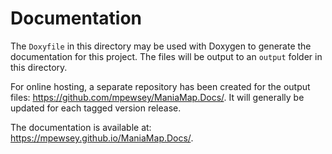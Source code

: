 # Documentation

The `Doxyfile` in this directory may be used with Doxygen to generate the documentation for this project. The files will be output to an `output` folder in this directory.

For online hosting, a separate repository has been created for the output files: https://github.com/mpewsey/ManiaMap.Docs/. It will generally be updated for each tagged version release.

The documentation is available at: https://mpewsey.github.io/ManiaMap.Docs/.
